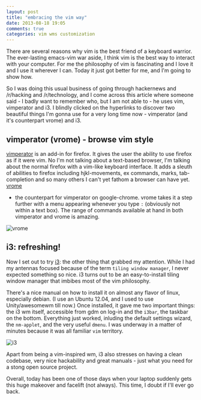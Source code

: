 ```yaml
---
layout: post
title: "embracing the vim way"
date: 2013-08-18 19:05
comments: true
categories: vim wms customization
---
```


There are several reasons why vim is the best friend of a keyboard warrior.
The ever-lasting emacs-vim war aside, I think vim is the best way to interact
with your computer. For me the philosophy of vim is fascinating and I love it
and I use it wherever I can. Today it just got better for me, and I'm
going to show how.

<!-- more -->

So I was doing this usual business of going through hackernews and /r/hacking
and /r/technology, and I come across this article where someone said - I badly
want to remember who, but I am not able to - he uses vim, vimperator and i3. I
blindly clicked on the hyperlinks to discover two beautiful things I'm gonna
use for a very long time now - vimperator (and it's counterpart vrome) and i3. 

## vimperator (vrome) - browse vim style

[vimperator](www.vimperator.org/vimperator) is an add-in for firefox. It gives
the user the ability to use firefox as if it were vim. No I'm not talking about
a text-based browser, I'm talking about the normal firefox with a vim-like
keyboard interface. It adds a sleuth of abilities to firefox including
hjkl-movements, ex commands, marks, tab-completion and so many others I can't
yet fathom a browser can have yet.  
[vrome](https://chrome.google.com/webstore/detail/vrome/godjoomfiimiddapohpmfklhgmbfffjj)
- the counterpart for vimperator on google-chrome. vrome takes it a step further
with a menu appearing whenever you type `:` (obviously not within a text box).
The range of commands available at hand in both vimperator and vrome is
amazing.

![vrome](/images/vim1.jpg)

## i3: refreshing! 

Now I set out to try [i3](i3wm.org): the other thing that grabbed my attention.
While I had my antennas focused because of the term `tiling window manager`, I
never expected something so nice. i3 turns out to be an easy-to-install tiling
window manager that imbibes most of the vim philosophy.

There's a nice manual on how to install it on almost any flavor of linux,
especially debian. (I use an Ubuntu 12.04, and I used to use Unity/awesomewm till
now.) Once installed, it gave me two important things: the i3 wm itself,
accessible from gdm on log-in and the `i3bar`, the taskbar on the bottom.
Everything just worked, inluding the default settings wizard, the `nm-applet`, and
the very useful `dmenu`. I was underway in a matter of minutes because it was
all familiar `vim` territory.

![i3](/images/vim2.jpg)

Apart from being a vim-inspired wm, i3 also stresses on having a clean codebase,
very nice hackability and great manuals - just what you need for a stong open
source project.  

Overall, today has been one of those days when your laptop suddenly gets this
huge makeover and facelift (not always). This time, I doubt if I'll ever go
back.
